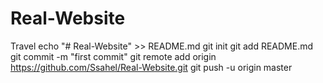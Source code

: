 # Real-Website
Travel
echo "# Real-Website" >> README.md
git init
git add README.md
git commit -m "first commit"
git remote add origin https://github.com/Ssahel/Real-Website.git
git push -u origin master
